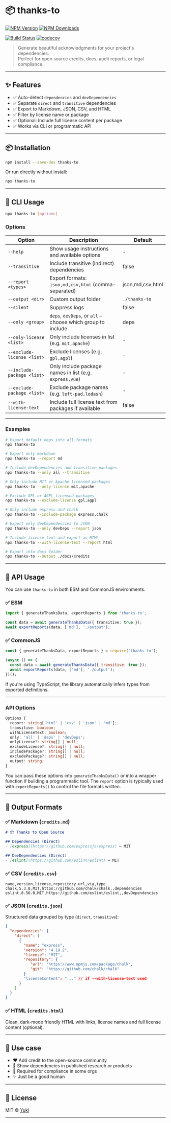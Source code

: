 # 📦 thanks-to

[![NPM Version][npm-version-image]][npm-url]
[![NPM Downloads][npm-downloads-image]][npm-downloads-url]

[![Build Status][github-build-url]][github-url]
[![codecov][codecov-image]][codecov-url]

> Generate beautiful acknowledgments for your project's dependencies.  
> Perfect for open source credits, docs, audit reports, or legal compliance.

---

## ✨ Features

- ✅ Auto-detect `dependencies` and `devDependencies`
- ✅ Separate `direct` and `transitive` dependencies
- ✅ Export to Markdown, JSON, CSV, and HTML
- ✅ Filter by license name or package
- ✅ Optional: Include full license content per package
- ✅ Works via CLI or programmatic API

---

## 📦 Installation

```bash
npm install --save-dev thanks-to
```

Or run directly without install:

```bash
npx thanks-to
```

---

## 🚀 CLI Usage

```bash
npx thanks-to [options]
```

### Options

| Option                     | Description                                                   | Default          |
| -------------------------- | ------------------------------------------------------------- |----------------- |
| `--help`                   | Show usage instructions and available options                 | -                |
| `--transitive`             | Include transitive (indirect) dependencies                    | false            |
| `--report <types>`         | Export formats: `json,md,csv,html` (comma-separated)          | json,md,csv,html |
| `--output <dir>`           | Custom output folder                                          | `./thanks-to`    |  
| `--silent`                 | Suppress logs                                                 | false            |
| `--only <group>`           | `deps`, `devDeps`, or `all` – choose which group to include   | deps             |
| `--only-license <list>`    | Only include licenses in list (e.g. `mit,apache`)             | -                |
| `--exclude-license <list>` | Exclude licenses (e.g. `gpl,agpl`)                            | -                |
| `--include-package <list>` | Only include package names in list (e.g. `express,vue`)       | -                |
| `--exclude-package <list>` | Exclude package names (e.g. `left-pad,lodash`)                | -                |
| `--with-license-text`      | Include full license text from packages if available          | false            |

---

### Examples

```bash
# Export default deps into all formats
npx thanks-to

# Export only markdown
npx thanks-to --report md

# Include devDependencies and transitive packages
npx thanks-to --only all --transitive

# Only include MIT or Apache licensed packages
npx thanks-to --only-license mit,apache

# Exclude GPL or AGPL licensed packages
npx thanks-to --exclude-license gpl,agpl

# Only include express and chalk
npx thanks-to --include-package express,chalk

# Export only devDependencies to JSON
npx thanks-to --only devDeps --report json

# Include license text and export as HTML
npx thanks-to --with-license-text --report html

# Export into docs folder
npx thanks-to --output ./docs/credits
```

---

## 🧩 API Usage

You can use `thanks-to` in both ESM and CommonJS environments.

### ✅ ESM

```ts
import { generateThanksData, exportReports } from 'thanks-to';

const data = await generateThanksData({ transitive: true });
await exportReports(data, ['md'], './output');
```

### ✅ CommonJS

```js
const { generateThanksData, exportReports } = require('thanks-to');

(async () => {
  const data = await generateThanksData({ transitive: true });
  await exportReports(data, ['md'], './output');
})();
```

If you're using TypeScript, the library automatically infers types from exported definitions.

---

### API Options

```ts
Options {
  report: string['html' | 'csv' | 'json' | 'md'];
  transitive: boolean;
  withLicenseText: boolean;
  only: 'all' | 'deps' | 'devDeps';
  onlyLicense?: string[] | null;
  excludeLicense?: string[] | null;
  includePackage?: string[] | null;
  excludePackage?: string[] | null;
  output: string;
}
```

You can pass these options into `generateThanksData()` or into a wrapper function if building a programmatic tool. The `report` option is typically used with `exportReports()` to control the file formats written.

---

## 📁 Output Formats

### ✅ Markdown (`credits.md`)

```md
# 📦 Thanks to Open Source

## Dependencies (Direct)
- [express](https://github.com/expressjs/express) – MIT

## DevDependencies (Direct)
- [eslint](https://github.com/eslint/eslint) – MIT
```

### ✅ CSV (`credits.csv`)

```csv
name,version,license,repository.url,via,type
chalk,5.3.0,MIT,https://github.com/chalk/chalk,,dependencies
eslint,8.56.0,MIT,https://github.com/eslint/eslint,,devDependencies
```

### ✅ JSON (`credits.json`)

Structured data grouped by type (`direct`, `transitive`):

```json
{
  "dependencies": {
    "direct": [
      {
        "name": "express",
        "version": "4.18.2",
        "license": "MIT",
        "repository": {
		   "url": "https://www.npmjs.com/package/chalk",
		   "git": "https://github.com/chalk/chalk"
		}
        "licenseContent": "..." // if --with-license-text used
      }
    ]
  }
}
```

### ✅ HTML (`credits.html`)

Clean, dark-mode friendly HTML with links, license names and full license content (optional).

---

## 🧠 Use case

- ❤️ Add credit to the open-source community
- 📑 Show dependencies in published research or products
- 📃 Required for compliance in some orgs
- ✨ Just be a good human

---

## 📜 License

MIT © [Yuki](https://github.com/yukiakai212/)

---


[npm-downloads-image]: https://badgen.net/npm/dm/thanks-to
[npm-downloads-url]: https://www.npmjs.com/package/thanks-to
[npm-url]: https://www.npmjs.com/package/thanks-to
[npm-version-image]: https://badgen.net/npm/v/thanks-to
[github-build-url]: https://github.com/yukiakai212/thanks-to/actions/workflows/build.yml/badge.svg
[github-url]: https://github.com/yukiakai212/thanks-to/
[codecov-image]: https://codecov.io/gh/yukiakai212/thanks-to/branch/main/graph/badge.svg
[codecov-url]: https://codecov.io/gh/yukiakai212/thanks-to
